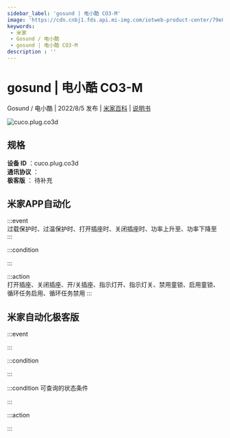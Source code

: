 ```yaml
---
sidebar_label: 'gosund | 电小酷 CO3-M'
image: 'https://cdn.cnbj1.fds.api.mi-img.com/iotweb-product-center/79e8a5285f3c88319e3bb6309f737a5c_1649212589982.png?GalaxyAccessKeyId=AKVGLQWBOVIRQ3XLEW&Expires=9223372036854775807&Signature=jFRZOnHrhcx5smKT1keWnJskqUE='
keywords: 
 - 米家
 - Gosund / 电小酷
 - gosund | 电小酷 CO3-M
description : ''
---
```

# gosund | 电小酷 CO3-M

Gosund / 电小酷 | 2022/8/5 发布 | [米家百科](https://home.mi.com/webapp/content/baike/product/index.html?model=cuco.plug.co3d) | [说明书](https://home.mi.com/views/introduction.html?model=cuco.plug.co3d&region=cn)

![cuco.plug.co3d](https://cdn.cnbj1.fds.api.mi-img.com/iotweb-product-center/79e8a5285f3c88319e3bb6309f737a5c_1649212589982.png?GalaxyAccessKeyId=AKVGLQWBOVIRQ3XLEW&Expires=9223372036854775807&Signature=jFRZOnHrhcx5smKT1keWnJskqUE=)

## 规格  
> 
**设备 ID** ：cuco.plug.co3d  
**通讯协议** ：  
**极客版**  ： 待补充 


## 米家APP自动化  

:::event  
过载保护时、过温保护时、打开插座时、关闭插座时、功率上升至、功率下降至
:::

:::condition  

:::

:::action   
打开插座、关闭插座、开/关插座、指示灯开、指示灯关、禁用童锁、启用童锁、循环任务启用、循环任务禁用
:::

## 米家自动化极客版  

:::event  

:::

:::condition  

:::

:::condition 可查询的状态条件  

:::

:::action  

:::

        
